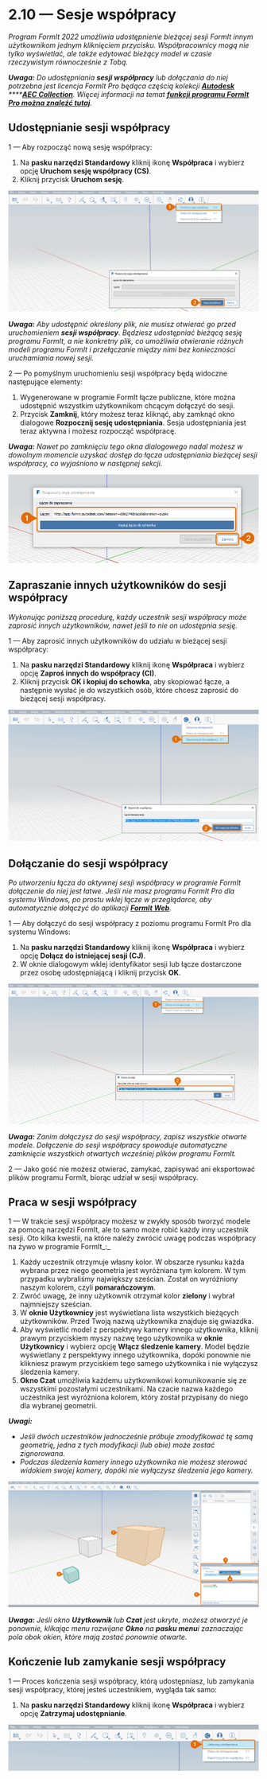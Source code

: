 # 2.10 — Sesje współpracy

_Program FormIt 2022 umożliwia udostępnienie bieżącej sesji FormIt innym użytkownikom jednym kliknięciem przycisku. Współpracownicy mogą nie tylko wyświetlać, ale także edytować bieżący model w czasie rzeczywistym równocześnie z Tobą._

_**Uwaga:**_ _Do udostępniania_ _**sesji współpracy** lub dołączania do niej potrzebna jest licencja FormIt Pro będąca częścią kolekcji_ [_**Autodesk**_](https://www.autodesk.pl/collections/architecture-engineering-construction/overview) _****_[_**AEC Collection**_](https://www.autodesk.pl/collections/architecture-engineering-construction/overview)_. Więcej informacji na temat_ [_**funkcji programu FormIt Pro można znaleźć tutaj**_](https://formit.autodesk.com/#pro-callout)_._

## Udostępnianie sesji współpracy

1 — Aby rozpocząć nową sesję współpracy:

1. Na **pasku narzędzi Standardowy** kliknij ikonę **Współpraca** i wybierz opcję **Uruchom sesję współpracy \(CS\)**.
2. Kliknij przycisk **Uruchom sesję**.

![](../../.gitbook/assets/0%20%2812%29.png)

_**Uwaga:**_ _Aby udostępnić określony plik, nie musisz otwierać go przed uruchomieniem_ _**sesji współpracy**. Będziesz udostępniać bieżącą sesję programu FormIt, a nie konkretny plik, co umożliwia otwieranie różnych modeli programu FormIt i przełączanie między nimi bez konieczności uruchamiania nowej sesji._

2 — Po pomyślnym uruchomieniu sesji współpracy będą widoczne następujące elementy:

1. Wygenerowane w programie FormIt łącze publiczne, które można udostępnić wszystkim użytkownikom chcącym dołączyć do sesji.
2. Przycisk **Zamknij**, który możesz teraz kliknąć, aby zamknąć okno dialogowe **Rozpocznij sesję udostępniania**. Sesja udostępniania jest teraz aktywna i możesz rozpocząć współpracę.

_**Uwaga:**_ _Nawet po zamknięciu tego okna dialogowego nadal możesz w dowolnym momencie uzyskać dostęp do łącza udostępniania bieżącej sesji współpracy, co wyjaśniono w następnej sekcji._

![](../../.gitbook/assets/1%20%286%29.png)

## Zapraszanie innych użytkowników do sesji współpracy

_Wykonując poniższą procedurę, każdy uczestnik sesji współpracy może zaprosić innych użytkowników, nawet jeśli to nie on udostępnia sesję._

1 — Aby zaprosić innych użytkowników do udziału w bieżącej sesji współpracy:

1. Na **pasku narzędzi Standardowy** kliknij ikonę **Współpraca** i wybierz opcję **Zaproś innych do współpracy \(CI\)**.
2. Kliknij przycisk **OK i kopiuj do schowka**, aby skopiować łącze, a następnie wysłać je do wszystkich osób, które chcesz zaprosić do bieżącej sesji współpracy.

![](../../.gitbook/assets/2%20%286%29.png)

## Dołączanie do sesji współpracy

_Po utworzeniu łącza do aktywnej sesji współpracy w programie FormIt dołączenie do niej jest łatwe. Jeśli nie masz programu FormIt Pro dla systemu Windows, po prostu wklej łącze w przeglądarce, aby automatycznie dołączyć do aplikacji_ [_**FormIt Web**_](https://formit.autodesk.com/app)_._

1 — Aby dołączyć do sesji współpracy z poziomu programu FormIt Pro dla systemu Windows:

1. Na **pasku narzędzi Standardowy** kliknij ikonę **Współpraca** i wybierz opcję **Dołącz do istniejącej sesji \(CJ\)**.
2. W oknie dialogowym wklej identyfikator sesji lub łącze dostarczone przez osobę udostępniającą i kliknij przycisk **OK**.

![](../../.gitbook/assets/3%20%2815%29.png)

_**Uwaga:**_ _Zanim dołączysz do sesji współpracy, zapisz wszystkie otwarte modele. Dołączenie do sesji współpracy spowoduje automatyczne zamknięcie wszystkich otwartych wcześniej plików programu FormIt._

2 — Jako gość nie możesz otwierać, zamykać, zapisywać ani eksportować plików programu FormIt, biorąc udział w sesji współpracy.

## Praca w sesji współpracy

1 — W trakcie sesji współpracy możesz w zwykły sposób tworzyć modele za pomocą narzędzi FormIt, ale to samo może robić każdy inny uczestnik sesji. Oto kilka kwestii, na które należy zwrócić uwagę podczas współpracy na żywo w programie FormIt_:_

1. Każdy uczestnik otrzymuje własny kolor. W obszarze rysunku każda wybrana przez niego geometria jest wyróżniana tym kolorem. W tym przypadku wybraliśmy największy sześcian. Został on wyróżniony naszym kolorem, czyli **pomarańczowym**.
2. Zwróć uwagę, że inny użytkownik otrzymał kolor **zielony** i wybrał najmniejszy sześcian.
3. W **oknie Użytkownicy** jest wyświetlana lista wszystkich bieżących użytkowników. Przed Twoją nazwą użytkownika znajduje się gwiazdka.
4. Aby wyświetlić model z perspektywy kamery innego użytkownika, kliknij prawym przyciskiem myszy nazwę tego użytkownika w **oknie** **Użytkownicy** i wybierz opcję **Włącz śledzenie kamery**. Model będzie wyświetlany z perspektywy innego użytkownika, dopóki ponownie nie klikniesz prawym przyciskiem tego samego użytkownika i nie wyłączysz śledzenia kamery.
5. **Okno Czat** umożliwia każdemu użytkownikowi komunikowanie się ze wszystkimi pozostałymi uczestnikami. Na czacie nazwa każdego uczestnika jest wyróżniona kolorem, który został przypisany do niego dla wybranej geometrii.

_**Uwagi:**_

* _Jeśli dwóch uczestników jednocześnie próbuje zmodyfikować tę samą geometrię, jedna z tych modyfikacji (lub obie) może zostać zignorowana._
* _Podczas śledzenia kamery innego użytkownika nie możesz sterować widokiem swojej kamery, dopóki nie wyłączysz śledzenia jego kamery._

![](../../.gitbook/assets/4%20%284%29.png)

_**Uwaga:**_ _Jeśli okno_ _**Użytkownik**_ _lub_ _**Czat**_ _jest ukryte, możesz otworzyć je ponownie, klikając menu rozwijane_ _**Okno**_ _na_ _**pasku menu**i zaznaczając pola obok okien, które mają zostać ponownie otwarte._

## Kończenie lub zamykanie sesji współpracy

1 — Proces kończenia sesji współpracy, którą udostępniasz, lub zamykania sesji współpracy, której jesteś uczestnikiem, wygląda tak samo:

1. Na **pasku narzędzi Standardowy** kliknij ikonę **Współpraca** i wybierz opcję **Zatrzymaj udostępnianie**.

![](../../.gitbook/assets/5%20%2814%29.png)


